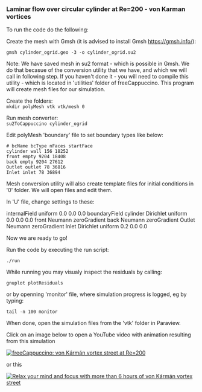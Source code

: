 ### Laminar flow over circular cylinder at Re=200 - von Karman vortices

To run the code do the following:

Create the mesh with Gmsh (it is advised to install Gmsh https://gmsh.info/):

`gmsh cylinder_ogrid.geo -3 -o cylinder_ogrid.su2`

Note: We have saved mesh in su2 format - which is possible in Gmsh. We do that becasue of the conversion utility that we have, and which we will call in following step. If you haven't done it - you will need to compile this utility - which is located in 'utilities' folder of freeCappuccino. This program will create mesh files for our simulation. 

Create the folders:  
`mkdir polyMesh vtk vtk/mesh 0`

Run mesh converter:  
`su2ToCappuccino cylinder_ogrid`


Edit polyMesh 'boundary' file to set boundary types like below:

```
# bcName bcType nFaces startFace
cylinder wall 156 18252
front empty 9204 18408
back empty 9204 27612
Outlet outlet 78 36816
Inlet inlet 78 36894
```

Mesh conversion utility will also create template files for initial conditions in '0' folder. We will open files and edit them.

In 'U' file, change settings to these:  

internalField
  uniform
    0.0 0.0 0.0
boundaryField
cylinder
  Dirichlet
    uniform
      0.0 0.0 0.0
front
  Neumann
    zeroGradient
back
  Neumann
    zeroGradient
Outlet
  Neumann
    zeroGradient
Inlet
  Dirichlet
    uniform
      0.2 0.0 0.0


Now we are ready to go!

Run the code by executing the run script:

`./run`

While running you may visualy inspect the residuals by calling:

`gnuplot plotResiduals`

or by openning 'monitor' file, where simulation progress is logged, eg by typing:

`tail -n 100 monitor`

When done, open the simulation files from the 'vtk' folder in Paraview.


Click on an image below to open a YouTube video with animation resulting from this simulation

[![freeCappuccino: von Kármán vortex street at Re=200](https://img.youtube.com/vi/hf6r8MqTjZo/0.jpg)](https://www.youtube.com/watch?v=hf6r8MqTjZo)

or this 

[![Relax your mind and focus with more than 6 hours of von Kármán vortex street](https://img.youtube.com/vi/cj4_ZOQbNsY/0.jpg)](https://www.youtube.com/watch?v=cj4_ZOQbNsY)




